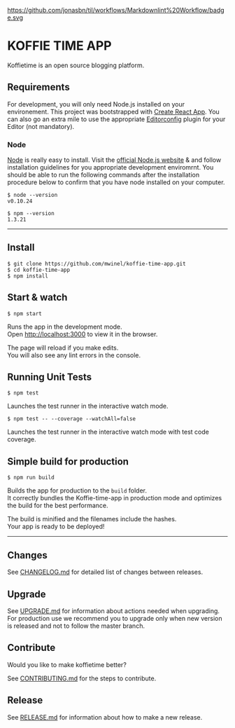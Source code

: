 [](https://github.com/mwinel/koffie-time-app/.github/workflows/main.yml/badge.svg)
https://github.com/jonasbn/til/workflows/Markdownlint%20Workflow/badge.svg

# KOFFIE TIME APP

Koffietime is an open source blogging platform.

## Requirements

For development, you will only need Node.js installed on your environement. This project was bootstrapped with [Create React App](https://github.com/facebook/create-react-app). You can also go an extra mile to use the appropriate [Editorconfig](http://editorconfig.org/) plugin for your Editor (not mandatory).

### Node

[Node](http://nodejs.org/) is really easy to install. Visit the [official Node.js website](http://nodejs.org/) & and follow installation guidelines for you appropriate development enviromrnt. You should be able to run the following commands after the installation procedure below to confirm that you have node installed on your computer.

    $ node --version
    v0.10.24

    $ npm --version
    1.3.21

---

## Install

    $ git clone https://github.com/mwinel/koffie-time-app.git
    $ cd koffie-time-app
    $ npm install

## Start & watch

    $ npm start

Runs the app in the development mode.<br />
Open [http://localhost:3000](http://localhost:3000) to view it in the browser.

The page will reload if you make edits.<br />
You will also see any lint errors in the console.

## Running Unit Tests

    $ npm test

Launches the test runner in the interactive watch mode.<br />

    $ npm test -- --coverage --watchAll=false

Launches the test runner in the interactive watch mode with test code coverage.<br />

## Simple build for production

    $ npm run build

Builds the app for production to the `build` folder.<br />
It correctly bundles the Koffie-time-app in production mode and optimizes the build for the best performance.

The build is minified and the filenames include the hashes.<br />
Your app is ready to be deployed!

---

## Changes

See [CHANGELOG.md]() for detailed list of changes between releases.

## Upgrade

See [UPGRADE.md]() for information about actions needed when upgrading. For production use we recommend you to upgrade only when new version is released and not to follow the master branch.

## Contribute

Would you like to make koffietime better?

See [CONTRIBUTING.md]() for the steps to contribute.

## Release

See [RELEASE.md]() for information about how to make a new release.
